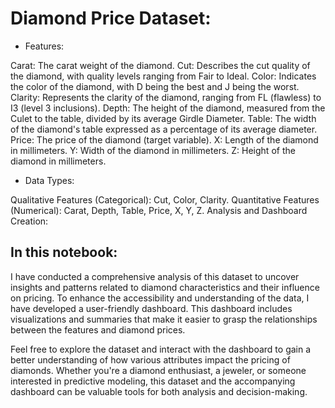 # Diamond Price Dataset:

- Features:

Carat: The carat weight of the diamond.
Cut: Describes the cut quality of the diamond, with quality levels ranging from Fair to Ideal.
Color: Indicates the color of the diamond, with D being the best and J being the worst.
Clarity: Represents the clarity of the diamond, ranging from FL (flawless) to I3 (level 3 inclusions).
Depth: The height of the diamond, measured from the Culet to the table, divided by its average Girdle Diameter.
Table: The width of the diamond's table expressed as a percentage of its average diameter.
Price: The price of the diamond (target variable).
X: Length of the diamond in millimeters.
Y: Width of the diamond in millimeters.
Z: Height of the diamond in millimeters.


- Data Types:

Qualitative Features (Categorical): Cut, Color, Clarity.
Quantitative Features (Numerical): Carat, Depth, Table, Price, X, Y, Z.
Analysis and Dashboard Creation:

## In this notebook:
I have conducted a comprehensive analysis of this dataset to uncover insights and patterns related to diamond characteristics and their influence on pricing. To enhance the accessibility and understanding of the data, I have developed a user-friendly dashboard. This dashboard includes visualizations and summaries that make it easier to grasp the relationships between the features and diamond prices.

Feel free to explore the dataset and interact with the dashboard to gain a better understanding of how various attributes impact the pricing of diamonds. Whether you're a diamond enthusiast, a jeweler, or someone interested in predictive modeling, this dataset and the accompanying dashboard can be valuable tools for both analysis and decision-making.
